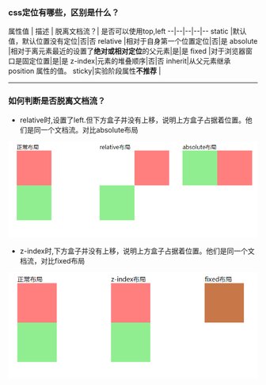 ### css定位有哪些，区别是什么？

属性值 | 描述 | 脱离文档流？| 是否可以使用top,left
--|--|--|--|--
static |默认值，默认位置没有定位|否|否
relative |相对于自身第一个位置定位|否|是
absolute |相对于离元素最近的设置了**绝对或相对定位**的父元素|是|是
fixed |对于浏览器窗口是固定位置|是|是
z-index|元素的堆叠顺序|否|否
inherit|从父元素继承 position 属性的值。
sticky|实验阶段属性**不推荐** |


---

### 如何判断是否脱离文档流？
- relative时,设置了left.但下方盒子并没有上移，说明上方盒子占据着位置。他们是同一个文档流。对比absolute布局

![](./relative.jpg "relative布局")

- z-index时,下方盒子并没有上移，说明上方盒子占据着位置。他们是同一个文档流，对比fixed布局

![](./fixed.jpg "fixed布局")